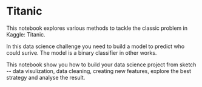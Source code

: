 # Titanic

This notebook explores various methods to tackle the classic problem in Kaggle: Titanic.

In this data science challenge you need to build a model to predict who could surive. The model is a binary classifier in other works.

This notebook show you how to build your data science project from sketch -- data visulization, data cleaning, creating new features, explore the best strategy and analyse the result.
